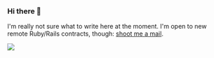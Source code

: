 ### Hi there 👋

I'm really not sure what to write here at the moment. I'm open to new remote Ruby/Rails contracts, though: [shoot me a mail](mailto:jamie@schembri.me).

![](https://c.tenor.com/xTujfMHupbEAAAAj/under-construction-lex.gif)
